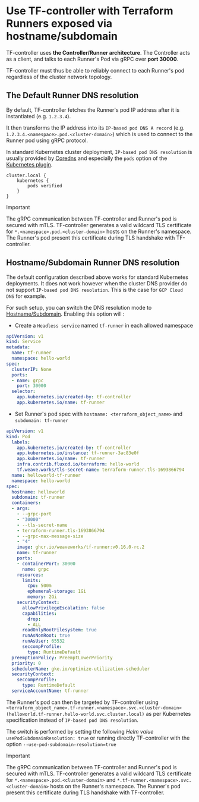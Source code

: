# Use TF-controller with Terraform Runners **exposed via hostname/subdomain** 

TF-controller uses **the Controller/Runner architecture**. The Controller acts as a client, and talks to each Runner's Pod via gRPC over **port 30000**.

TF-controller must thus be able to reliably connect to each Runner's pod regardless of the cluster network topology.

## The Default Runner DNS resolution

By default, TF-controller fetches the Runner's pod IP address after it is instantiated (e.g. `1.2.3.4`).

It then transforms the IP address into its `IP-based pod DNS A record` (e.g. `1.2.3.4.<namespace>.pod.<cluster-domain>`) which is used to connect to the Runner pod using gRPC protocol.

In standard Kubernetes cluster deployment, `IP-based pod DNS resolution` is usually provided by [Coredns](https://coredns.io/) and especially the `pods` option of the [Kubernetes plugin](https://coredns.io/plugins/kubernetes/#syntax).

```
cluster.local {
    kubernetes {
        pods verified
    }
}
```

> [!IMPORTANT]
> The gRPC communication between TF-controller and Runner's pod is secured with mTLS. TF-controller generates a valid wildcard TLS certificate for `*.<namespace>.pod.<cluster-domain>` hosts on the Runner's namespace. The Runner's pod present this certificate during TLS handshake with TF-controller. 

## Hostname/Subdomain Runner DNS resolution

The default configuration described above works for standard Kubernetes deployments. It does not work however when the cluster DNS provider do not support `IP-based pod DNS resolution`. This is the case for `GCP Cloud DNS` for example.

For such setup, you can switch the DNS resolution mode to [Hostname/Subdomain](https://kubernetes.io/docs/concepts/services-networking/dns-pod-service/#pod-s-hostname-and-subdomain-fields). Enabling this option will :

- Create a `Headless service` named `tf-runner` in each allowed namespace

```yaml hl_lines="4-5,8-10"
apiVersion: v1
kind: Service
metadata:
  name: tf-runner
  namespace: hello-world
spec:
  clusterIP: None
  ports:
  - name: grpc
    port: 30000
  selector:
    app.kubernetes.io/created-by: tf-controller
    app.kubernetes.io/name: tf-runner
```

- Set Runner's pod spec with `hostname: <terraform_object_name>` and `subdomain: tf-runner`

```yaml hl_lines="12-13"
apiVersion: v1
kind: Pod
  labels:
    app.kubernetes.io/created-by: tf-controller
    app.kubernetes.io/instance: tf-runner-3ac83e0f
    app.kubernetes.io/name: tf-runner
    infra.contrib.fluxcd.io/terraform: hello-world
    tf.weave.works/tls-secret-name: terraform-runner.tls-1693866794
  name: helloworld-tf-runner
  namespace: hello-world
spec:
  hostname: helloworld
  subdomain: tf-runner
  containers:
  - args:
    - --grpc-port
    - "30000"
    - --tls-secret-name
    - terraform-runner.tls-1693866794
    - --grpc-max-message-size
    - "4"
    image: ghcr.io/weaveworks/tf-runner:v0.16.0-rc.2
    name: tf-runner
    ports:
    - containerPort: 30000
      name: grpc
    resources:
      limits:
        cpu: 500m
        ephemeral-storage: 1Gi
        memory: 2Gi
    securityContext:
      allowPrivilegeEscalation: false
      capabilities:
        drop:
        - ALL
      readOnlyRootFilesystem: true
      runAsNonRoot: true
      runAsUser: 65532
      seccompProfile:
        type: RuntimeDefault
  preemptionPolicy: PreemptLowerPriority
  priority: 0
  schedulerName: gke.io/optimize-utilization-scheduler
  securityContext:
    seccompProfile:
      type: RuntimeDefault
  serviceAccountName: tf-runner
```

The Runner's pod can then be targeted by TF-controller using `<terraform_object_name>.tf-runner.<namespace>.svc.<cluster-domain> (helloworld.tf-runner.hello-world.svc.cluster.local)` as per Kubernetes specification instead of `IP-based pod DNS resolution`.

The switch is performed by setting the following _Helm value_ `usePodSubdomainResolution: true` or running directly TF-controller with the option `--use-pod-subdomain-resolution=true`

> [!IMPORTANT]
> The gRPC communication between TF-controller and Runner's pod is secured with mTLS. TF-controller generates a valid wildcard TLS certificate for `*.<namespace>.pod.<cluster-domain>` and `*.tf-runner.<namespace>.svc.<cluster-domain>` hosts on the Runner's namespace. The Runner's pod present this certificate during TLS handshake with TF-controller. 